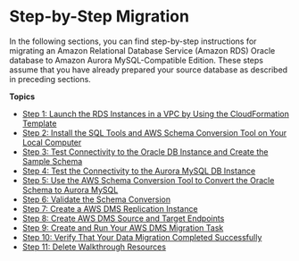 # Step\-by\-Step Migration<a name="chap-rdsoracle2aurora.steps"></a>

In the following sections, you can find step\-by\-step instructions for migrating an Amazon Relational Database Service \(Amazon RDS\) Oracle database to Amazon Aurora MySQL\-Compatible Edition\. These steps assume that you have already prepared your source database as described in preceding sections\.

**Topics**
+ [Step 1: Launch the RDS Instances in a VPC by Using the CloudFormation Template](chap-rdsoracle2aurora.steps.launchrdswcloudformation.md)
+ [Step 2: Install the SQL Tools and AWS Schema Conversion Tool on Your Local Computer](chap-rdsoracle2aurora.steps.installsct.md)
+ [Step 3: Test Connectivity to the Oracle DB Instance and Create the Sample Schema](chap-rdsoracle2aurora.steps.connectoracle.md)
+ [Step 4: Test the Connectivity to the Aurora MySQL DB Instance](chap-rdsoracle2aurora.steps.connectaurora.md)
+ [Step 5: Use the AWS Schema Conversion Tool to Convert the Oracle Schema to Aurora MySQL](chap-rdsoracle2aurora.steps.convertschema.md)
+ [Step 6: Validate the Schema Conversion](chap-rdsoracle2aurora.steps.validateschemaconversion.md)
+ [Step 7: Create a AWS DMS Replication Instance](chap-rdsoracle2aurora.steps.createreplicationinstance.md)
+ [Step 8: Create AWS DMS Source and Target Endpoints](chap-rdsoracle2aurora.steps.createsourcetargetendpoints.md)
+ [Step 9: Create and Run Your AWS DMS Migration Task](chap-rdsoracle2aurora.steps.createmigrationtask.md)
+ [Step 10: Verify That Your Data Migration Completed Successfully](chap-rdsoracle2aurora.steps.verifydatamigration.md)
+ [Step 11: Delete Walkthrough Resources](chap-rdsoracle2aurora.steps.deleteresources.md)